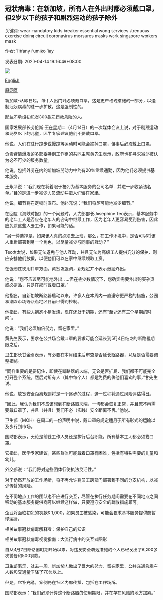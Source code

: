 ## 冠状病毒：在新加坡，所有人在外出时都必须戴口罩，但2岁以下的孩子和剧烈运动的孩子除外

关键词: wear mandatory kids breaker essential wong services strenuous exercise doing circuit coronavirus measures masks work singapore workers mask

作者: Tiffany Fumiko Tay

发表日期: 2020-04-14 19:16:46+08:00

![](https://www.straitstimes.com/sites/default/files/styles/x_large/public/articles/2020/04/14/ctmasks1404.jpg?itok=gG_bPpwK)

[English](Coronavirus%3A%20Mandatory%20for%20all%20in%20Singapore%20to%20wear%20mask%20when%20out%2C%20except%20for%20kids%20under%202%20and%20those%20doing%20strenuous%20exercise.md)

[原网页](https://www.straitstimes.com/singapore/coronavirus-mandatory-for-all-to-wear-a-mask-when-out-with-exceptions-for-kids-under-2-and)

新加坡-从即日起，每个人出门时必须戴口罩，这是更严格的措施的一部分，以遏制冠状病毒的进一步扩散，这是强制性的。

那些不承担初犯者300美元罚款风险的人。

国家发展部长劳伦斯·王在星期二（4月14日）的一次媒体会议上说，对于剧烈运动和两岁以下的儿童，医学专家建议他们不要戴口罩。

他说，人们在进行跑步或慢跑等运动时可能会摘掉口罩，但事后必须戴上口罩。

负责疫情爆发的多部委特别工作组的共同主席黄先生表示，政府也在寻求减少被认为必不可少的服务数量。

他说，包括外劳在内的新加坡劳动力中约有20％继续通勤，因为他们必须提供基本服务。

王永平说：“我们现在将着眼于被列为基本服务的公司名单，并进一步收紧该名单。”目的是进一步减少人员流动并把人们留在家里。

他说，细节将在定稿时宣布。他补充说：“我们将尽可能地减少细节。”

在回应《海峡时报》的一个问题时，人力部部长Josephine Teo表示，基本服务中的老年工人是否应在老年人的咨询中继续工作，因为老年人更容易受到伤害，因此应免除这些人去工作，如果可能的话。

“另一种选择是，如果该人真的必须去上班，那么，在工作环境中，是否可以将该人重新部署到另一个角色，以尽量减少与同事的互动？”

Teo太太说，如果无法避免与他人互动，并且无法为高级工人提供充分的保护，则应安排他们放假，以便他们可以在家中继续领取工资。

在强制性使用口罩方面，黄宏发强调，新规定并不表示鼓励外出。

他说：“您不应该尽可能地外出……但在极少数情况下，您确实需要外出购买杂货或必需品，只是在那时戴着口罩。”

他指出，自新加坡断路器启动以来，许多人在本周内一直遵守更严格的措施，公园和潮湿市场等热点地区目前已得到控制。

他指出，有些人抱怨小屋发烧，现在还处于初期，还有“至少还有三个星期的时间”。

他说：“我们必须加倍努力，留在家里。”

黄先生表示，要求在公共场合戴口罩的要求可能会延长到5月4日结束的断路器期限之后。

卫生部长甘金勇表示，有必要在本月结束后审查是否延长断路器，以及是否需要调整措施。

“同样重要的是要记住，即使在断路器的末端，无论是否扩展，我们都不可能完全打开整个系统，然后对所有人（其中每个人）都是免费的做他们喜欢的事，”甘先生说。

他说，放宽安全距离规则将是一个逐步的过程，这一过程将通过风险评估得出。

“因此，我认为我们不应该想到在断路器末端，一切都会恢复正常，并且您不再需要戴口罩了，并且（并且）我们不必（实践）安全距离不再。”他说。

卫生部（MOH）在周二的一份声明中说，戴口罩的规定适用于所有形式的运输以及步行到市场。

国防部表示，无论是前线工作人员还是执行后台职能，所有基本工人都必须戴口罩。

它指出，医学专家建议，某些群体可能戴着口罩有困难，包括有特殊需要的儿童和幼儿。

外交部说：“我们将对这些团体行使执法灵活性。”

对于仍然开放的工作场所，将不再允许将员工跨部门部署到不同的分支机构，以减少传播的风险。

在不同地点工作的团队也不应进行交互，尽管在执行任务期间需要在不同地点之间移动的基本服务提供商可以继续这样做，只要遵守安全的疏散措施即可。

企业将面临初犯的罚款$ 1,000，如果员工被感染，可能会要求基本服务提供商暂停运营。

相关故事冠状病毒解释者：保护自己的知识

相关故事冠状病毒视觉指南：大流行病中的交互式图形

自从4月7日断路器时期开始以来，对违反安全疏远措施的个人已经发出了6,200多次警告和500罚款。

卫生部表示，过去一周，新加坡人做出了巨大的努力，留在家里，公共交通的乘车人数和交通量下降了70％以上。

但是，它补充说，案例仍在社区内部传播，包括在工作场所。

国防部表示：“我们必须计算这个断路器的使用期限，并在存在风险的地方加紧。”